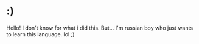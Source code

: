 # :)
Hello! I don't know for what i did this. But... I'm russian boy who just wants to learn this language. lol 
;)

